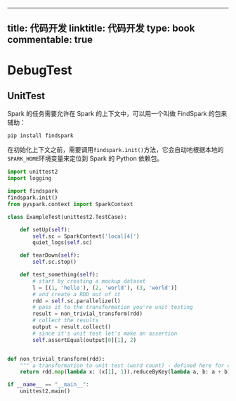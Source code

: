 
---
title: 代码开发
linktitle: 代码开发
type: book
commentable: true
---

# DebugTest

## UnitTest

Spark 的任务需要允许在 Spark 的上下文中，可以用一个叫做 FindSpark 的包来辅助：

```
pip install findspark
```

在初始化上下文之前，需要调用`findspark.init()`方法，它会自动地根据本地的`SPARK_HOME`环境变量来定位到 Spark 的 Python 依赖包。

```python
import unittest2
import logging

import findspark
findspark.init()
from pyspark.context import SparkContext

class ExampleTest(unittest2.TestCase):

    def setUp(self):
        self.sc = SparkContext('local[4]')
        quiet_logs(self.sc)

    def tearDown(self):
        self.sc.stop()

    def test_something(self):
        # start by creating a mockup dataset
        l = [(1, 'hello'), (2, 'world'), (3, 'world')]
        # and create a RDD out of it
        rdd = self.sc.parallelize(l)
        # pass it to the transformation you're unit testing
        result = non_trivial_transform(rdd)
        # collect the results
        output = result.collect()
        # since it's unit test let's make an assertion
        self.assertEqual(output[0][1], 2)


def non_trivial_transform(rdd):
    """ a transformation to unit test (word count) - defined here for convenience only"""
    return rdd.map(lambda x: (x[1], 1)).reduceByKey(lambda a, b: a + b)

if __name__ == "__main__":
    unittest2.main()
```

    
